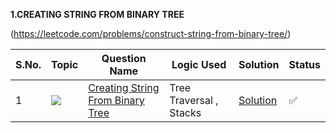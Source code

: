 **1.CREATING STRING FROM BINARY TREE**

(https://leetcode.com/problems/construct-string-from-binary-tree/)

S.No. | Topic | Question Name | Logic Used | Solution | Status |
------|---------------|------------|-------|------|------|
1 | ![](https://img.shields.io/badge/Prefix-Sum-f0772b?style=for-the-badge&logo=array&logoColor=black) | [Creating String From Binary Tree](https://leetcode.com/problems/construct-string-from-binary-tree/) | Tree Traversal , Stacks  | [Solution](https://github.com/himanshugupta09/LEETCODE_SOLUTIONS/blob/main/Queues_%26_Stacks/Construct%20String%20from%20Binary%20Tree.cpp) | ✅ |
